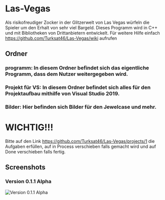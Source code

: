 # Las-Vegas
Als risikofreudiger Zocker in der Glitzerwelt von Las Vegas würfeln die Spieler um den Erhalt von sehr viel Bargeld.
Dieses Programm wird in C++ und mit Bibliotheken von Drittanbietern entwickelt.
Für weitere Hilfe einfach https://github.com/Turksat46/Las-Vegas/wiki aufrufen

## Ordner
### programm: In diesem Ordner befindet sich das eigentliche Programm, dass dem Nutzer weitergegeben wird.
### Projekt für VS: In diesem Ordner befindet sich alles für den Projektaufbau mithilfe von Visual Studio 2019.
### Bilder: Hier befinden sich Bilder für den Jewelcase und mehr.

# WICHTIG!!!
Bitte auf den Link https://github.com/Turksat46/Las-Vegas/projects/1 die Aufgaben erfüllen, auf in Process verschieben falls gemacht wird
und auf Done verschieben falls fertig.

## Screenshots
### Version 0.1.1 Alpha
![Version 0.1.1 Alpha](https://user-images.githubusercontent.com/50042338/105722050-884b5880-5f25-11eb-8448-34c9ec5ce668.jpg)
